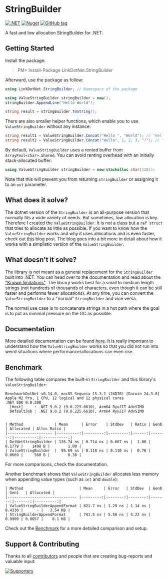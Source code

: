 # StringBuilder

[![.NET](https://github.com/linkdotnet/StringBuilder/actions/workflows/dotnet.yml/badge.svg)](https://github.com/linkdotnet/StringBuilder/actions/workflows/dotnet.yml)
[![Nuget](https://img.shields.io/nuget/dt/LinkDotNet.StringBuilder?style=flat-square)](https://www.nuget.org/packages/LinkDotNet.StringBuilder/)
[![GitHub tag](https://img.shields.io/github/v/tag/linkdotnet/StringBuilder?include_prereleases&logo=github&style=flat-square)](https://github.com/linkdotnet/StringBuilder/releases)

A fast and low allocation StringBuilder for .NET.

## Getting Started
Install the package:
> PM> Install-Package LinkDotNet.StringBuilder

Afterward, use the package as follow:
```csharp
using LinkDotNet.StringBuilder; // Namespace of the package

using ValueStringBuilder stringBuilder = new();
stringBuilder.AppendLine("Hello World");

string result = stringBuilder.ToString();
```

There are also smaller helper functions, which enable you to use `ValueStringBuilder` without any instance:
```csharp
string result1 = ValueStringBuilder.Concat("Hello ", "World"); // "Hello World"
string result2 = ValueStringBuilder.Concat("Hello", 1, 2, 3, "!"); // "Hello123!"
```

By default, `ValueStringBuilder` uses a rented buffer from `ArrayPool<char>.Shared`.
You can avoid renting overhead with an initially stack-allocated buffer:
```csharp
using ValueStringBuilder stringBuilder = new(stackalloc char[128]);
```
Note that this will prevent you from returning `stringBuilder` or assigning it to an `out` parameter.

## What does it solve?
The dotnet version of the `StringBuilder` is an all-purpose version that normally fits a wide variety of needs.
But sometimes, low allocation is key. Therefore I created the `ValueStringBuilder`. It is not a class but a `ref struct` that tries to allocate as little as possible.
If you want to know how the `ValueStringBuilder` works and why it uses allocations and is even faster, check out [this](https://steven-giesel.com/blogPost/4cada9a7-c462-4133-ad7f-e8b671987896) blog post.
The blog goes into a bit more in detail about how it works with a simplistic version of the `ValueStringBuilder`.

## What doesn't it solve?
The library is not meant as a general replacement for the `StringBuilder` built into .NET. You can head over to the documentation and read about the ["Known limitations"](https://linkdotnet.github.io/StringBuilder/articles/known_limitations.html).
The library works best for a small to medium length strings (not hundreds of thousands of characters, even though it can be still faster and performs fewer allocations). At any time, you can convert the `ValueStringBuilder` to a "normal" `StringBuilder` and vice versa.

The normal use case is to concatenate strings in a hot path where the goal is to put as minimal pressure on the GC as possible.

## Documentation
More detailed documentation can be found [here](https://linkdotnet.github.io/StringBuilder). It is really important to understand how the `ValueStringBuilder` works so that you did not run into weird situations where performance/allocations can even rise.

## Benchmark

The following table compares the built-in `StringBuilder` and this library's `ValueStringBuilder`:

```no-class
BenchmarkDotNet v0.14.0, macOS Sequoia 15.3.1 (24D70) [Darwin 24.3.0]
Apple M2 Pro, 1 CPU, 12 logical and 12 physical cores
.NET SDK 9.0.200
  [Host]     : .NET 9.0.2 (9.0.225.6610), Arm64 RyuJIT AdvSIMD
  DefaultJob : .NET 9.0.2 (9.0.225.6610), Arm64 RyuJIT AdvSIMD


| Method              | Mean      | Error    | StdDev   | Ratio | Gen0   | Allocated | Alloc Ratio |
|-------------------- |----------:|---------:|---------:|------:|-------:|----------:|------------:|
| DotNetStringBuilder | 126.74 ns | 0.714 ns | 0.667 ns |  1.00 | 0.1779 |    1488 B |        1.00 |
| ValueStringBuilder  |  95.69 ns | 0.118 ns | 0.110 ns |  0.76 | 0.0669 |     560 B |        0.38 |
```

For more comparisons, check the documentation.

Another benchmark shows that `ValueStringBuilder` allocates less memory when appending value types (such as `int` and `double`):

```no-class
| Method                         | Mean     | Error   | StdDev  | Gen0   | Gen1   | Allocated |
|------------------------------- |---------:|--------:|--------:|-------:|-------:|----------:|
| ValueStringBuilderAppendFormat | 821.7 ns | 1.29 ns | 1.14 ns | 0.4330 |      - |   3.54 KB |
| StringBuilderAppendFormat      | 741.5 ns | 5.58 ns | 5.22 ns | 0.9909 | 0.0057 |    8.1 KB |
```

Check out the [Benchmark](tests/LinkDotNet.StringBuilder.Benchmarks) for a more detailed comparison and setup.

## Support & Contributing

Thanks to all [contributors](https://github.com/linkdotnet/StringBuilder/graphs/contributors) and people that are creating bug-reports and valuable input:

<a href="https://github.com/linkdotnet/StringBuilder/graphs/contributors">
  <img src="https://contrib.rocks/image?repo=linkdotnet/StringBuilder" alt="Supporters" />
</a>